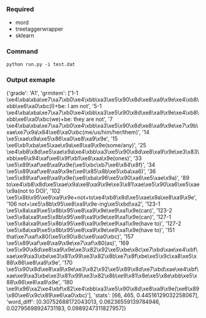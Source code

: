 ### Required
* mord
* treetaggerwrapper
* sklearn

### Command 
```
python run.py -i test.dat
```

### Output exmaple
{'grade': 'A1', 'grmitem': ['1-1 \xe4\xba\xba\xe7\xa7\xb0\xe4\xbb\xa3\xe5\x90\x8d\xe8\xa9\x9e\xe4\xb8\xbb\xe6\xa0\xbc(I)+be: I am not', '5-1 \xe4\xba\xba\xe7\xa7\xb0\xe4\xbb\xa3\xe5\x90\x8d\xe8\xa9\x9e\xe4\xb8\xbb\xe6\xa0\xbc(we)+be: they are not', '7   \xe4\xba\xba\xe7\xa7\xb0\xe4\xbb\xa3\xe5\x90\x8d\xe8\xa9\x9e\xe7\x9b\xae\xe7\x9a\x84\xe6\xa0\xbc(me/us/him/her/them)', '14  \xe5\xae\x9a\xe5\x86\xa0\xe8\xa9\x9e', '15  \xe6\xb1\xba\xe5\xae\x9a\xe8\xa9\x9e(some/any)', '25  \xe4\xb8\x8d\xe5\xae\x9a\xe4\xbb\xa3\xe5\x90\x8d\xe8\xa9\x9e\xe3\x83\xbb\xe6\x94\xaf\xe6\x9f\xb1\xe8\xaa\x9e(ones)', '33  \xe5\x89\xaf\xe8\xa9\x9e(\xe5\xbc\xb7\xe6\x84\x8f)', '34  \xe5\x89\xaf\xe8\xa9\x9e(\xe6\x85\x8b\xe5\xba\xa6)', '36  \xe5\x89\xaf\xe8\xa9\x9e(\xe6\xba\x96\xe5\x90\xa6\xe5\xae\x9a)', '89  to\xe4\xb8\x8d\xe5\xae\x9a\xe8\xa9\x9e\xe3\x81\xae\xe5\x90\xa6\xe5\xae\x9a(not to DO)', '102 \xe5\x8b\x95\xe8\xa9\x9e+not+to\xe4\xb8\x8d\xe5\xae\x9a\xe8\xa9\x9e', '106 not+\xe5\x8b\x95\xe8\xa9\x9e-ing\xe5\xbd\xa2', '123-1   \xe5\x8a\xa9\xe5\x8b\x95\xe8\xa9\x9e\xe9\xa1\x9e(can)', '123-2   \xe5\x8a\xa9\xe5\x8b\x95\xe8\xa9\x9e\xe9\xa1\x9e(can)', '127-1   \xe5\x8a\xa9\xe5\x8b\x95\xe8\xa9\x9e\xe9\xa1\x9e(have to)', '127-2   \xe5\x8a\xa9\xe5\x8b\x95\xe8\xa9\x9e\xe9\xa1\x9e(have to)', '151 that\xe7\xaf\x80(\xe5\x90\x8c\xe6\xa0\xbc)', '157 \xe5\x89\xaf\xe8\xa9\x9e\xe7\xaf\x80(as)', '169 \xe5\x90\x8d\xe8\xa9\x9e\xe3\x82\x92\xe5\xbe\x8c\xe7\xbd\xae\xe4\xbf\xae\xe9\xa3\xbe\xe3\x81\x99\xe3\x82\x8b\xe7\x8f\xbe\xe5\x9c\xa8\xe5\x88\x86\xe8\xa9\x9e', '170 \xe5\x90\x8d\xe8\xa9\x9e\xe3\x82\x92\xe5\x89\x8d\xe7\xbd\xae\xe4\xbf\xae\xe9\xa3\xbe\xe3\x81\x99\xe3\x82\x8b\xe9\x81\x8e\xe5\x8e\xbb\xe5\x88\x86\xe8\xa9\x9e', '180 \xe9\x96\xa2\xe4\xbf\x82\xe4\xbb\xa3\xe5\x90\x8d\xe8\xa9\x9e(\xe6\x89\x80\xe6\x9c\x89\xe6\xa0\xbc)'], 'stats': [66, 465, 0.44516129032258067], 'word_diff': [0.30752688172043013, 0.06236559139784946, 0.02795698924731183, 0.0989247311827957]}
